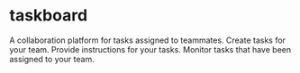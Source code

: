 # taskboard
A collaboration platform for tasks assigned to teammates. Create tasks for your team. Provide instructions for your tasks. Monitor tasks that have been assigned to your team.
